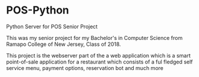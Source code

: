 # POS-Python
Python Server for POS Senior Project

This was my senior project for my Bachelor's in Computer Science from Ramapo College of New Jersey, Class of 2018.

This project is the webserver part of the a web application which is a smart point-of-sale application for a restaurant which consists of a ful fledged self service menu, payment options, reservation bot and much more
